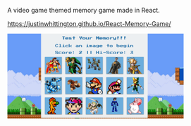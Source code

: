 A video game themed memory game made in React.

https://justinwhittington.github.io/React-Memory-Game/

<img src="./img/react-memory-game.png" width="400px" >